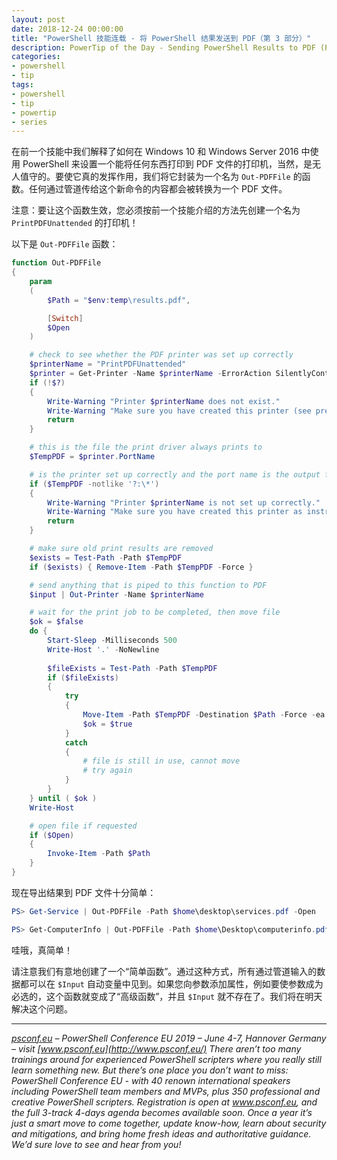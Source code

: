 ```yaml
---
layout: post
date: 2018-12-24 00:00:00
title: "PowerShell 技能连载 - 将 PowerShell 结果发送到 PDF（第 3 部分）"
description: PowerTip of the Day - Sending PowerShell Results to PDF (Part 3)
categories:
- powershell
- tip
tags:
- powershell
- tip
- powertip
- series
---
```

在前一个技能中我们解释了如何在 Windows 10 和 Windows Server 2016 中使用 PowerShell 来设置一个能将任何东西打印到 PDF 文件的打印机，当然，是无人值守的。要使它真的发挥作用，我们将它封装为一个名为 `Out-PDFFile` 的函数。任何通过管道传给这个新命令的内容都会被转换为一个 PDF 文件。

注意：要让这个函数生效，您必须按前一个技能介绍的方法先创建一个名为 `PrintPDFUnattended` 的打印机！

以下是 `Out-PDFFile` 函数：

```powershell
function Out-PDFFile
{
    param
    (
        $Path = "$env:temp\results.pdf",

        [Switch]
        $Open
    )

    # check to see whether the PDF printer was set up correctly
    $printerName = "PrintPDFUnattended"
    $printer = Get-Printer -Name $printerName -ErrorAction SilentlyContinue
    if (!$?)
    {
        Write-Warning "Printer $printerName does not exist." 
        Write-Warning "Make sure you have created this printer (see previous tips)!"
        return
    }

    # this is the file the print driver always prints to
    $TempPDF = $printer.PortName

    # is the printer set up correctly and the port name is the output file path?
    if ($TempPDF -notlike '?:\*')
    {
        Write-Warning "Printer $printerName is not set up correctly." 
        Write-Warning "Make sure you have created this printer as instructed (see previous tips)!"
        return
    }

    # make sure old print results are removed
    $exists = Test-Path -Path $TempPDF
    if ($exists) { Remove-Item -Path $TempPDF -Force }

    # send anything that is piped to this function to PDF
    $input | Out-Printer -Name $printerName

    # wait for the print job to be completed, then move file
    $ok = $false
    do { 
        Start-Sleep -Milliseconds 500 
        Write-Host '.' -NoNewline
                
        $fileExists = Test-Path -Path $TempPDF
        if ($fileExists)
        {
            try
            {
                Move-Item -Path $TempPDF -Destination $Path -Force -ea Stop
                $ok = $true
            }
            catch
            {
                # file is still in use, cannot move
                # try again
            }
        }
    } until ( $ok )
    Write-Host

    # open file if requested
    if ($Open)
    {
        Invoke-Item -Path $Path
    }
}
```

现在导出结果到 PDF 文件十分简单：

```powershell
PS> Get-Service | Out-PDFFile -Path $home\desktop\services.pdf -Open

PS> Get-ComputerInfo | Out-PDFFile -Path $home\Desktop\computerinfo.pdf -Open
```

哇哦，真简单！

请注意我们有意地创建了一个“简单函数”。通过这种方式，所有通过管道输入的数据都可以在 `$Input` 自动变量中见到。如果您向参数添加属性，例如要使参数成为必选的，这个函数就变成了“高级函数”，并且 `$Input` 就不存在了。我们将在明天解决这个问题。

- - -

_[psconf.eu](http://www.psconf.eu/) – PowerShell Conference EU 2019 – June 4-7, Hannover Germany – visit [www.psconf.eu](http://www.psconf.eu/) There aren’t too many trainings around for experienced PowerShell scripters where you really still learn something new. But there’s one place you don’t want to miss: PowerShell Conference EU - with 40 renown international speakers including PowerShell team members and MVPs, plus 350 professional and creative PowerShell scripters. Registration is open at www.psconf.eu, and the full 3-track 4-days agenda becomes available soon. Once a year it’s just a smart move to come together, update know-how, learn about security and mitigations, and bring home fresh ideas and authoritative guidance. We’d sure love to see and hear from you!_

<!--本文国际来源：[Sending PowerShell Results to PDF (Part 3)](https://community.idera.com/database-tools/powershell/powertips/b/tips/posts/sending-powershell-results-to-pdf-part-3)-->
